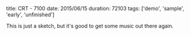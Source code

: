 title: CRT - 7100
date: 2015/06/15
duration: 72103
tags: ['demo', 'sample', 'early', 'unfinished']

This is just a sketch, but it's good to get some music out there again.
